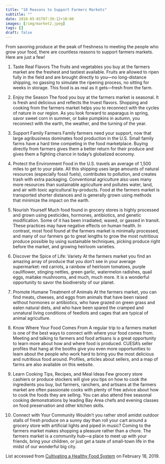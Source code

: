 ```yaml
---
title: "10 Reasons to Support Farmers Markets"
subtitle: ""
date: 2018-05-01T07:39:12+10:00
images: [/img/market2.jpeg]
tags: []
draft: false
---
```

From savoring produce at the peak of freshness to meeting the people who grow your food, there are countless reasons to support farmers markets. Here are just a few!

1. Taste Real Flavors
The fruits and vegetables you buy at the farmers market are the freshest and tastiest available. Fruits are allowed to ripen fully in the field and are brought directly to you—no long-distance shipping, no gassing to simulate the ripening process, no sitting for weeks in storage. This food is as real as it gets—fresh from the farm.

2. Enjoy the Season
The food you buy at the farmers market is seasonal. It is fresh and delicious and reflects the truest flavors. Shopping and cooking from the farmers market helps you to reconnect with the cycles of nature in our region. As you look forward to asparagus in spring, savor sweet corn in summer, or bake pumpkins in autumn, you reconnect with the earth, the weather, and the turning of the year.

3. Support Family Farmers
Family farmers need your support, now that large agribusiness dominates food production in the U.S. Small family farms have a hard time competing in the food marketplace. Buying directly from farmers gives them a better return for their produce and gives them a fighting chance in today’s globalized economy.

4. Protect the Environment
Food in the U.S. travels an average of 1,500 miles to get to your plate. All this shipping uses large amounts of natural resources (especially fossil fuels), contributes to pollution, and creates trash with extra packaging. Conventional agriculture also uses many more resources than sustainable agriculture and pollutes water, land, and air with toxic agricultural by-products. Food at the farmers market is transported shorter distances and is generally grown using methods that minimize the impact on the earth.

5. Nourish Yourself
Much food found in grocery stores is highly processed and grown using pesticides, hormones, antibiotics, and genetic modification. Some of it has been irradiated, waxed, or gassed in transit. These practices may have negative effects on human health. In contrast, most food found at the farmers market is minimally processed, and many of our farmers go to great lengths to grow the most nutritious produce possible by using sustainable techniques, picking produce right before the market, and growing heirloom varieties.

6. Discover the Spice of Life: Variety
At the farmers market you find an amazing array of produce that you don’t see in your average supermarket: red carrots, a rainbow of heirloom tomatoes, purple cauliflower, stinging nettles, green garlic, watermelon radishes, quail eggs, maitake mushrooms, and much, much more. It is a wonderful opportunity to savor the biodiversity of our planet.

7. Promote Humane Treatment of Animals
At the farmers market, you can find meats, cheeses, and eggs from animals that have been raised without hormones or antibiotics, who have grazed on green grass and eaten natural diets, and who have been spared the cramped and unnatural living conditions of feedlots and cages that are typical of animal agriculture.

8. Know Where Your Food Comes From
A regular trip to a farmers market is one of the best ways to connect with where your food comes from. Meeting and talking to farmers and food artisans is a great opportunity to learn more about how and where food is produced. CUESA’s seller profiles that hang at the booths give you even more opportunities to learn about the people who work hard to bring you the most delicious and nutritious food around. Profiles, articles about sellers, and a map of farms are also available on this website.

9. Learn Cooking Tips, Recipes, and Meal Ideas
Few grocery store cashiers or produce stockers will give you tips on how to cook the ingredients you buy, but farmers, ranchers, and artisans at the farmers market are often passionate cooks with plenty of free advice about how to cook the foods they are selling. You can also attend free seasonal cooking demonstrations by leading Bay Area chefs and evening classes on food preservation and other kitchen skills.

10. Connect with Your Community
Wouldn’t you rather stroll amidst outdoor stalls of fresh produce on a sunny day than roll your cart around a grocery store with artificial lights and piped in music? Coming to the farmers market makes shopping a pleasure rather than a chore. The farmers market is a community hub—a place to meet up with your friends, bring your children, or just get a taste of small-town life in the midst of our wonderful big city.

List accessed from [Cultivating a Healthy Food System](https://cuesa.org/learn/10-reasons-support-farmers-markets) on February 18, 2019.

